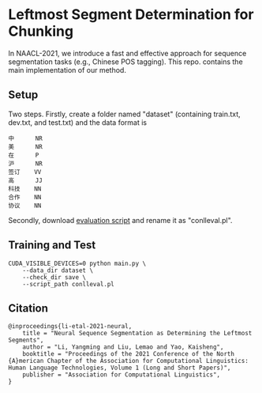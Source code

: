 # Leftmost Segment Determination for Chunking

In NAACL-2021, we introduce a fast and effective approach for sequence segmentation tasks (e.g., Chinese POS tagging).
This repo. contains the main implementation of our method.

## Setup

Two steps. Firstly, create a folder named "dataset" (containing train.txt, dev.txt, and test.txt)
and the data format is
```
中      NR
美      NR
在      P
沪      NR
签订    VV
高      JJ
科技    NN
合作    NN
协议    NN
```

Secondly, download [evaluation script](https://www.clips.uantwerpen.be/conll2000/chunking/conlleval.txt)
and rename it as "conlleval.pl". 

## Training and Test
```
CUDA_VISIBLE_DEVICES=0 python main.py \
    --data_dir dataset \
    --check_dir save \
    --script_path conlleval.pl
```

## Citation
```
@inproceedings{li-etal-2021-neural,
    title = "Neural Sequence Segmentation as Determining the Leftmost Segments",
    author = "Li, Yangming and Liu, Lemao and Yao, Kaisheng",
    booktitle = "Proceedings of the 2021 Conference of the North {A}merican Chapter of the Association for Computational Linguistics: Human Language Technologies, Volume 1 (Long and Short Papers)",
    publisher = "Association for Computational Linguistics",
}
```

